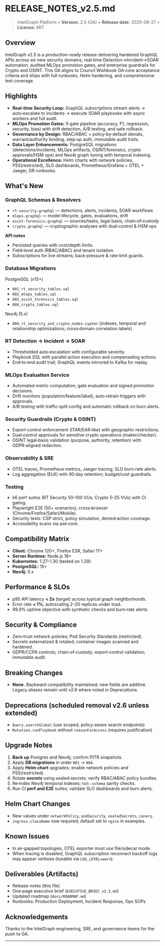 # RELEASE_NOTES_v2.5.md

> IntelGraph Platform • **Version:** 2.5 (GA) • **Release date:** 2025-08-27 • **License:** MIT

## Overview

IntelGraph v2.5 is a production-ready release delivering hardened GraphQL APIs across six new security domains, real‑time Detection→Incident→SOAR automation, audited MLOps promotion gates, and enterprise guardrails for Crypto and OSINT. This GA aligns to Council Wishbook GA‑core acceptance criteria and ships with full runbooks, Helm hardening, and comprehensive test coverage.

## Highlights

* **Real‑time Security Loop:** GraphQL subscriptions stream alerts → auto‑escalate to incidents → execute SOAR playbooks with async workers and full audit.
* **MLOps Promotion Gates:** 5‑gate pipeline (accuracy, F1, regression, security, bias) with drift detection, A/B testing, and safe rollback.
* **Governance by Design:** RBAC/ABAC + policy‑by‑default denials, warrant/authority binding, step‑up auth, immutable audit trails.
* **Data Layer Enhancements:** PostgreSQL migrations (detections/incidents, MLOps artifacts, OSINT/forensics, crypto approvals/HSM ops) and Neo4j graph tuning with temporal indexing.
* **Operational Excellence:** Helm charts with network policies, PSS(restricted), SLO dashboards, Prometheus/Grafana + OTEL + Jaeger, DR runbooks.

## What's New

### GraphQL Schemas & Resolvers

* `rt-security.graphql` — detections, alerts, incidents, SOAR workflows
* `mlops.graphql` — model lifecycle, gates, evaluations, drift
* `osint-forensics.graphql` — sources/tasks, legal basis, chain‑of‑custody
* `crypto.graphql` — cryptographic analyses with dual‑control & HSM ops

**API notes**

* Persisted queries with cost/depth limits.
* Field‑level auth (RBAC/ABAC) and tenant isolation.
* Subscriptions for live streams; back‑pressure & rate‑limit guards.

### Database Migrations

PostgreSQL (v15+)

* `001_rt_security_tables.sql`
* `002_mlops_tables.sql`
* `003_osint_forensics_tables.sql`
* `004_crypto_tables.sql`

Neo4j (5.x)

* `004_rt_security_and_crypto_nodes.cypher` (indexes, temporal and relationship optimizations; cross‑domain correlation labels)

### RT Detection → Incident → SOAR

* Thresholded auto‑escalation with configurable severity.
* Playbook DSL with parallel action execution and compensating actions.
* End‑to‑end audit trail; GraphQL events mirrored to Kafka for replay.

### MLOps Evaluation Service

* Automated metric computation; gate evaluation and signed promotion decisions.
* Drift monitors (population/feature/label); auto‑retrain triggers with approvals.
* A/B testing with traffic‑split config and automatic rollback on burn alerts.

### Security Guardrails (Crypto & OSINT)

* Export‑control enforcement (ITAR/EAR‑like) with geographic restrictions.
* Dual‑control approvals for sensitive crypto operations (maker/checker).
* OSINT legal‑basis validation (purpose, authority, retention) with GDPR‑aligned redaction.

### Observability & SRE

* OTEL traces, Prometheus metrics, Jaeger tracing; SLO burn‑rate alerts.
* Log aggregation (ELK) with 90‑day retention; budget/cost guardrails.

### Testing

* k6 perf suites (RT Security 50–100 VUs; Crypto 5–25 VUs) with CI gating.
* Playwright E2E (50+ scenarios); cross‑browser (Chrome/Firefox/Safari/Mobile).
* Security tests: CSP strict, policy simulation, denied‑action coverage.
* Accessibility scans via axe‑core.

## Compatibility Matrix

* **Client:** Chrome 120+, Firefox ESR, Safari 17+
* **Server Runtime:** Node.js 18+
* **Kubernetes:** 1.27–1.30 (tested on 1.29)
* **PostgreSQL:** 15+
* **Neo4j:** 5.x

## Performance & SLOs

* p95 API latency **< 2s** (target) across typical graph neighborhoods.
* Error rate **< 1%**; autoscaling 2–20 replicas under load.
* 99.9% uptime objective with synthetic checks and burn‑rate alerts.

## Security & Compliance

* Zero‑trust network policies; Pod Security Standards (restricted).
* Secrets externalized & rotated; container images scanned and hardened.
* GDPR/CCPA controls; chain‑of‑custody; export‑control validation; immutable audit.

## Breaking Changes

* **None.** Backward compatibility maintained; new fields are additive. Legacy aliases remain until v2.6 where noted in Deprecations.

## Deprecations (scheduled removal v2.6 unless extended)

* `Query.searchGlobal` (use scoped, policy‑aware search endpoints)
* `Mutation.runPlaybook` without `reasonForAccess` (requires justification)

## Upgrade Notes

1. **Back up** Postgres and Neo4j; confirm PITR snapshots.
2. Apply **DB migrations** in order `001` → `004`.
3. Apply **Helm chart** upgrades; enable network policies and PSS(restricted).
4. Rotate **secrets** using sealed‑secrets; verify RBAC/ABAC policy bundles.
5. Re‑index Neo4j temporal indexes; run `:schema` sanity checks.
6. Run CI **perf and E2E** suites; validate SLO dashboards and burn alerts.

## Helm Chart Changes

* New values under `networkPolicy`, `podSecurity`, `sealedSecrets`, `canary`.
* `ingress.className` now required; default set to `nginx` in examples.

## Known Issues

* In air‑gapped topologies, OTEL exporter must use file/sidecar mode.
* When tracing is disabled, GraphQL subscription reconnect backoff logs may appear verbose (tunable via `LOG_LEVEL=warn`).

## Deliverables (Artifacts)

* Release notes (this file)
* One‑page executive brief (`EXECUTIVE_BRIEF_v2.5.md`)
* Updated roadmap (`docs/ROADMAP.md`)
* Runbooks: Production Deployment, Incident Response, Ops SOPs

## Acknowledgements

Thanks to the IntelGraph engineering, SRE, and governance teams for the push to GA.

---